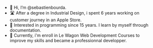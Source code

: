 - 👋 Hi, I’m @sebastienbourda. 
- 🛣 After a degree in Industrial Design, i spent 6 years working on customer journey in an Apple Store.
- 👀 Interested in programming since 15 years. I learn by myself through documentation. 
- 🌱 Currently, i'm enroll in Le Wagon Web Development Courses to improve my skills and became a professionnal developper.
